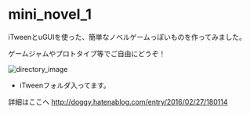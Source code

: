 # mini_novel_1

iTweenとuGUIを使った、簡単なノベルゲームっぽいものを作ってみました。

ゲームジャムやプロトタイプ等でご自由にどうぞ！

![directory_image](https://github.com/DoggyDoge/mini_novel_1/blob/master/image.png?raw=true "directory_image")

* iTweenフォルダ入ってます。

詳細はここへ
http://doggy.hatenablog.com/entry/2016/02/27/180114
